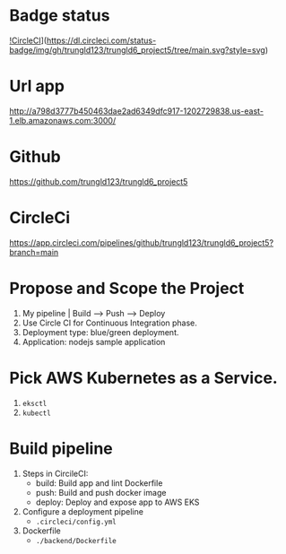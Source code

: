 # Badge status
[!CircleCI](https://dl.circleci.com/status-badge/img/gh/trungld123/trungld6_project5/tree/main.svg?style=svg)](https://dl.circleci.com/status-badge/img/gh/trungld123/trungld6_project5/tree/main.svg?style=svg)

# Url app
http://a798d3777b450463dae2ad6349dfc917-1202729838.us-east-1.elb.amazonaws.com:3000/
# Github
https://github.com/trungld123/trungld6_project5

# CircleCi
https://app.circleci.com/pipelines/github/trungld123/trungld6_project5?branch=main

# Propose and Scope the Project
1. My pipeline
    | Build --> Push --> Deploy
2. Use Circle CI for Continuous Integration phase.
3. Deployment type: blue/green deployment.
4. Application: nodejs sample application

# Pick AWS Kubernetes as a Service.
1. ```eksctl``` 
2. ```kubectl``` 

# Build pipeline
1. Steps in CircileCI: 
    - build: Build app and lint Dockerfile
    - push: Build and push docker image
    - deploy: Deploy and expose app to AWS EKS
2. Configure a deployment pipeline
    - ```.circleci/config.yml```
3. Dockerfile
    - ```./backend/Dockerfile```
